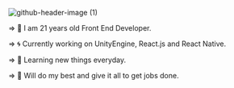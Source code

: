 ![github-header-image (1)](https://user-images.githubusercontent.com/85861944/211176795-01bfd560-da10-4d90-80ac-deb705dc1e41.png)



=> 🎃 I am 21 years old Front End Developer.

=> 🌀 Currently working on UnityEngine, React.js and React Native.

=> 🧠 Learning new things everyday.

=> 🤠 Will do my best and give it all to get jobs done.

